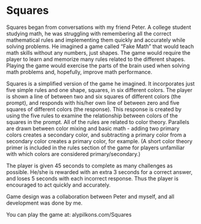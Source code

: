 # Squares
Squares began from conversations with my friend Peter. A college student studying math, he was struggling with remembering all the correct mathematical rules and implementing them quickly and accurately while solving problems. He imagined a game called “Fake Math” that would teach math skills without any numbers, just shapes. The game would require the player to learn and memorize many rules related to the different shapes. Playing the game would exercise the parts of the brain used when solving math problems and, hopefully, improve math performance.

Squares is a simplified version of the game he imagined. It incorporates just five simple rules and one shape, squares, in six different colors. The player is shown a line of between two and six squares of different colors (the prompt), and responds with his/her own line of between zero and five squares of different colors (the response). This response is created by using the five rules to examine the relationship between colors of the squares in the prompt. All of the rules are related to color theory. Parallels are drawn between color mixing and basic math - adding two primary colors creates a secondary color, and subtracting a primary color from a secondary color creates a primary color, for example. (A short color theory primer is included in the rules section of the game for players unfamiliar with which colors are considered primary/secondary.)

The player is given 45 seconds to complete as many challenges as possible. He/she is rewarded with an extra 3 seconds for a correct answer, and loses 5 seconds with each incorrect response. Thus the player is encouraged to act quickly and accurately.

Game design was a collaboration between Peter and myself, and all development was done by me.

You can play the game at: alypilkons.com/Squares

